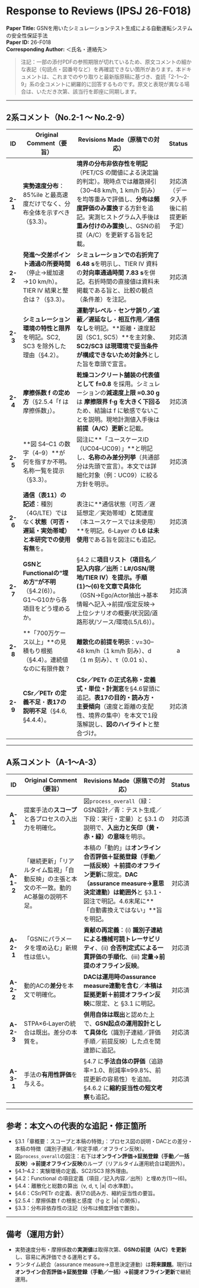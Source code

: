 
# Response to Reviews (IPSJ 26-F018)
**Paper Title:** GSNを用いたシミュレーションテスト生成による自動運転システムの安全性保証手法  
**Paper ID:** 26-F018  
**Corresponding Author:** ＜氏名・連絡先＞

> 注記：一部の添付PDFの参照期限が切れているため、原文コメントの細かな表記（句読点・図番号など）を再確認できない箇所があります。本ドキュメントは、これまでのやり取りと最新版原稿に基づき、査読「2-1〜2-9」系の全コメントに網羅的に回答するものです。原文と表現が異なる場合は、いただき次第、該当行を即座に同期します。

---

## 2系コメント（No.2-1 〜 No.2-9）

| ID | Original Comment（要旨） | Revisions Made（原稿での対応） | Status |
|:--:|--------------------------|---------------------------------|:-----:|
| **2-1** | **実勢速度分布**：85%ile と最高速度だけでなく、分布全体を示すべき（§3.3）。 | **境界の分布非依存性を明記**（PET/CS の閾値による決定論的判定）。現時点では離散掃引（30–48 km/h, 1 km/h 刻み）を均等重みで評価し、**分布は頻度評価のみ置換**する方針を追記。実測ヒストグラム入手後は**重み付けのみ置換**し、GSNの前提（A/C）を更新する旨を記載。 | 対応済（データ入手後に前提更新予定） |
| **2-2** | **発進〜交差ポイント通過の所要時間**（停止→緩加速→10 km/h）。TIER IV 結果と整合は？（§3.3）。 | **シミュレーションでの右折完了 6.48 s**を明示し、TIER IV 資料の**対向車通過時間 7.83 s**を併記。右折時間の直接値は資料未掲載である旨と、比較の観点（条件差）を注記。 | 対応済 |
| **2-3** | **シミュレーション環境の特性と限界**を明記。SC2, SC3 を除外した理由（§4.2）。 | **運動学レベル**・**センサ誤り／遮蔽／遅延なし**・**相互作用／通信なし**を明記。**距離・速度起因（SC1, SC5）**を主対象、**SC2/SC3 は現環境で妥当条件が構成できないため対象外**とした旨を章頭で宣言。 | 対応済 |
| **2-4** | **摩擦係数 f の定め方**（§2.5.4「f は摩擦係数」）。 | **乾燥コンクリート舗装の代表値として f=0.8** を採用。シミュレーションの**減速度上限 ≈0.30 g** は **摩擦限界 f·g を大きく下回る**ため、結論は f に敏感でないことを説明。現地計測値入手後は **前提（A/C）更新**と記載。 | 対応済 |
| **2-5** | **図 S4–C1 の数字（4–9）**が何を指すか不明。名称一覧を提示（§3.3）。 | 図注に**「ユースケースID（UC04–UC09）」**と明記し、**名称のみ差分列挙**（共通部分は先頭で宣言）。本文では詳細化対象（例：UC09）に絞る方針を明示。 | 対応済 |
| **2-6** | **通信（表11）の記述**：種別（4G/LTE）ではなく**状態（可否・遅延・実効帯域）**と**本研究での使用有無**を。 | 表注に**通信状態（可否／遅延想定／実効帯域）**と**関連度（本ユースケースでは未使用）**を明記。6‑Layer の **L6 は未使用**である旨を図注にも追記。 | 対応済 |
| **2-7** | **GSNとFunctionalの“埋め方”が不明**（§4.2(6)）。G1〜G10から各項目をどう埋めるか。 | §4.2 に**項目リスト（項目名／記入内容／出所：L#/GSN/現地/TIER IV）**を提示。手順(1)〜(6)を**文章で具体化**（GSN→Ego/Actor抽出→基本情報へ記入→前提/仮定反映→上位シナリオの概要/状況図/道路形状/ソース/環境(L5/L6)）。 | 対応済 |
| **2-8** | **「700万ケース以上」**の見積もり根拠（§4.4）。連続値なのに有限件数？ | **離散化の前提を明示**：v=30–48 km/h（1 km/h 刻み）、d（1 m 刻み）、τ（0.01 s）、|a|（0.15 m/s²）など。それぞれの**水準数（N_v, N_d, N_τ, N_a）**を示し、**積の法則で総数**を算出。 | 対応済 |
| **2-9** | **CSr／PETr の定義不足**・**表17の説明不足**（§4.6, §4.4.4）。 | **CSr／PETr の正式名称・定義式・単位・計測窓**を§4.6冒頭に追記。**表17の目的・読み方・主要傾向**（速度と距離の支配性、境界の集中）を本文で1段落解説し、**図のハイライト**と整合づけ。 | 対応済 |

---

## A系コメント（A-1〜A-3）

| ID | Original Comment（要旨） | Revisions Made（原稿での対応） | Status |
|:--:|--------------------------|---------------------------------|:-----:|
| **A-1** | 提案手法の**スコープ**と各プロセスの入出力を明確化。 | 図`process_overall`（緑：GSN設計／青：テスト生成／下段：実行・定量）と §3.1 の説明で、**入出力と矢印（黄・赤・緑）の意味**を明示。 | 対応済 |
| **A-1-2** | 「継続更新」「リアルタイム監視」「自動反映」の主張と本文の不一致。動的AC基盤の説明不足。 | 本稿の「動的」は**オンライン合否評価＋証拠登録（手動／一括反映）＋前提のオフライン更新**に限定。**DAC（assurance measure→意思決定連動）は範囲外**と §3.1・図注で明記。4.6末尾に**「自動書換えではない」**旨を明記。 | 対応済 |
| **A-2-1** | 「GSNにパラメータを埋め込む」新規性は低い。 | **貢献の再定義**：(i) **識別子連結による機械可読トレーサビリティ**、(ii) **合否判定式による一貫評価の手順化**、(iii) **定量→前提のオフライン反映**。 | 対応済 |
| **A-2-2** | 動的ACの**差分**を本文で明確化。 | **DACは運用時のassurance measure連動を含む**／**本稿は証拠更新＋前提オフライン反映**に限定、と §3.1 に明記。 | 対応済 |
| **A-2-3** | STPA×6‑Layerの統合は既出。差分の本質を。 | **併用自体は既出**と認めた上で、**GSN起点の運用設計として具体化**（識別子連結／評価手順／前提反映）した点を関連節に追記。 | 対応済 |
| **A-3-1** | 手法の**有用性評価**を与える。 | §4.7 に**手法自体の評価**（追跡率=1.0、削減率≈99.8%、前提更新の容易性）を追加。§4.6.2 に**縮約妥当性の短文考察**も追記。 | 対応済 |

---

## 参考：本文への代表的な追記・修正箇所

- §3.1「章概要：スコープと本稿の特徴」：プロセス図の説明・DACとの差分・本稿の特徴（識別子連結／判定手順／オフライン反映）。  
- 図`process_overall`の図注：右下は**オンライン評価→証拠登録（手動／一括反映）→前提オフライン反映**のループ（リアルタイム運用統合は範囲外）。  
- §4.1–4.2：実験環境の定義、SC2/SC3 除外理由。  
- §4.2：Functional の項目定義（項目／記入内容／出所）と埋め方(1)〜(6)。  
- §4.4：離散化と総数の算出（v, d, τ, |a| の水準数）。  
- §4.6：CSr/PETr の定義、表17の読み方、縮約妥当性の要旨。  
- §2.5.4：摩擦係数 f の根拠と感度（f·g と |a| の関係）。  
- §3.3：分布非依存性の注記（分布は頻度評価で置換）。

---

## 備考（運用方針）

- 実勢速度分布・摩擦係数の**実測値**は取得次第、**GSNの前提（A/C）を更新**し、容易に再評価できる運用とする。  
- ランタイム統合（assurance measure→意思決定連動）は**将来課題**。現行は**オンライン合否評価→証拠登録（手動／一括）→前提オフライン更新**で継続運用。

